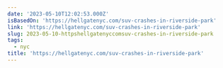 ```yaml
---
date: '2023-05-10T12:02:53.000Z'
isBasedOn: 'https://hellgatenyc.com/suv-crashes-in-riverside-park'
link: 'https://hellgatenyc.com/suv-crashes-in-riverside-park'
slug: 2023-05-10-httpshellgatenyccomsuv-crashes-in-riverside-park
tags:
  - nyc
title: 'https://hellgatenyc.com/suv-crashes-in-riverside-park'
---
```


